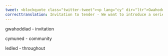 ```yaml
---
tweet: <blockquote class="twitter-tweet"><p lang="cy" dir="ltr">Gwahoddiad i dendro- Rydym eisiau cyflwyno cyfres o sgyrsiau gyda chymunedau ledled Cymru. Gyda&#39;r bwriad o ehangu ymgysylltiad creadigol a diwylliannol. Mewn partneriaeth gyda <a href="https://twitter.com/AmgueddfaCymru?ref_src=twsrc%5Etfw">@AmgueddfaCymru</a>. Mwy o wybodaeth yma 👉 <a href="https://t.co/gq23BLpYNl">https://t.co/gq23BLpYNl</a> <a href="https://twitter.com/hashtag/cyfle?src=hash&amp;ref_src=twsrc%5Etfw">#cyfle</a> <a href="https://twitter.com/hashtag/celf?src=hash&amp;ref_src=twsrc%5Etfw">#celf</a> <a href="https://twitter.com/hashtag/celfyddydau?src=hash&amp;ref_src=twsrc%5Etfw">#celfyddydau</a> <a href="https://twitter.com/hashtag/cymru?src=hash&amp;ref_src=twsrc%5Etfw">#cymru</a> <a href="https://t.co/GWp2t5sZHz">pic.twitter.com/GWp2t5sZHz</a></p>&mdash; Cyngor Celfyddydau Cymru (@Celf_Cymru) <a href="https://twitter.com/Celf_Cymru/status/1284409325923033090?ref_src=twsrc%5Etfw">July 18, 2020</a></blockquote> <script async src="https://platform.twitter.com/widgets.js" charset="utf-8"></script>
correcttranslation: Invitation to tender - We want to introduce a series of conversations with communities throughout Wales.  With the intent of broadening creative and cultural engagement. In partership with '@AmgueddfaCymru'. More information here.
---
```

gwahoddiad - invitation

cymuned - community

ledled - throughout 




